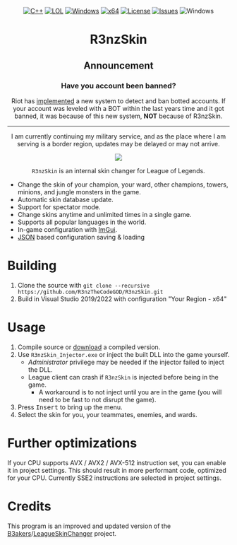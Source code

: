 ﻿<div align="center">

[![C++](https://img.shields.io/badge/Language-C%2B%2B-%23f34b7d.svg?style=plastic)](https://en.wikipedia.org/wiki/C%2B%2B)
[![LOL](https://img.shields.io/badge/Game-League%20of%20Legends-445fa5.svg?style=plastic)](https://na.leagueoflegends.com)
[![Windows](https://img.shields.io/badge/Platform-Windows-0078d7.svg?style=plastic)](https://en.wikipedia.org/wiki/Microsoft_Windows)
[![x64](https://img.shields.io/badge/Arch-x64-red.svg?style=plastic)](https://en.wikipedia.org/wiki/X86-64)
[![License](https://img.shields.io/github/license/R3nzTheCodeGOD/R3nzSkin.svg?style=plastic)](LICENSE)
[![Issues](https://img.shields.io/github/issues/R3nzTheCodeGOD/R3nzSkin.svg?style=plastic)](https://github.com/R3nzTheCodeGOD/R3nzSkin/issues)
![Windows](https://github.com/R3nzTheCodeGOD/R3nzSkin/workflows/Windows/badge.svg?branch=main&event=push)

# **R3nzSkin**

## Announcement

### Have you account been banned?

Riot has [implemented](https://twitter.com/RiotK3o/status/1682122977050238980) a new system to detect and ban botted accounts. If your account was leveled with a BOT within the last years time and it got banned, it was because of this new system, **NOT** because of R3nzSkin.

---

I am currently continuing my military service, and as the place where I am serving is a border region, updates may be delayed or may not arrive.

   <img src="https://user-images.githubusercontent.com/58574988/134170370-c827d712-fcc7-432f-b9f8-96678b0c9bf6.gif">

`R3nzSkin` is an internal skin changer for League of Legends.

</div>

-   Change the skin of your champion, your ward, other champions, towers, minions, and jungle monsters in the game.
-   Automatic skin database update.
-   Support for spectator mode.
-   Change skins anytime and unlimited times in a single game.
-   Supports all popular languages ​​in the world.
-   In-game configuration with <a href="https://github.com/ocornut/imgui">ImGui</a>.
-   <a href="https://github.com/nlohmann/json">JSON</a> based configuration saving & loading

# Building

1. Clone the source with `git clone --recursive https://github.com/R3nzTheCodeGOD/R3nzSkin.git`
2. Build in Visual Studio 2019/2022 with configuration "Your Region - x64"

# Usage

1. Compile source or <a href="https://github.com/R3nzTheCodeGOD/R3nzSkin/releases/latest">download</a> a compiled version.
2. Use `R3nzSkin_Injector.exe` or inject the built DLL into the game yourself.
    - _Administrator_ privilege may be needed if the injector failed to inject the DLL.
    - League client can crash if `R3nzSkin` is injected before being in the game.
        - A workaround is to not inject until you are in the game (you will need to be fast to not disrupt the game).
3. Press <kbd>Insert</kbd> to bring up the menu.
4. Select the skin for you, your teammates, enemies, and wards.

# Further optimizations

If your CPU supports AVX / AVX2 / AVX-512 instruction set, you can enable it in project settings. This should result in more performant code, optimized for your CPU. Currently SSE2 instructions are selected in project settings.

# Credits

This program is an improved and updated version of the <a href="https://github.com/B3akers">B3akers</a>/<a href="https://github.com/B3akers/LeagueSkinChanger">LeagueSkinChanger</a> project.
